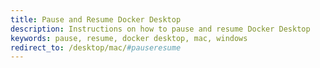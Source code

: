 ```yaml
---
title: Pause and Resume Docker Desktop
description: Instructions on how to pause and resume Docker Desktop
keywords: pause, resume, docker desktop, mac, windows
redirect_to: /desktop/mac/#pauseresume
---
```

